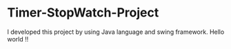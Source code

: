 # Timer-StopWatch-Project
I developed this project by using Java language and swing framework.
Hello world !!
